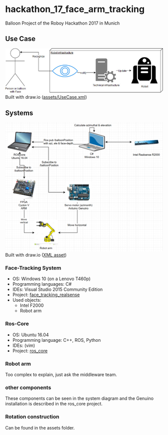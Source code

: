 # hackathon_17_face_arm_tracking
Balloon Project of the Roboy Hackathon 2017 in Munich

## Use Case

![alt text](assets/UseCase.jpg "Use Case")
Built with draw.io ([assets/UseCase.xml](XML-asset))


## Systems

![alt text](assets/System.png "System overview")
Built with draw.io ([XML asset](assets/System.xml))


### Face-Tracking System

 - OS: Windows 10 (on a Lenovo T460p)
 - Programming languages: C#
 - IDEs: Visual Studio 2015 Community Edition
 - Project: [face_tracking_realsense](./face_tracking_realsense)
 - Used objects: 
	- Intel F2000
	- Robot arm
 
### Ros-Core

 - OS: Ubuntu 16.04
 - Programming language: C++, ROS, Python
 - IDEs: (vim)
 - Project: [ros_core](./ros_core)

### Robot arm

Too complex to explain, just ask the middleware team.

### other components

These components can be seen in the system diagram and the Genuino installation is described in the ros_core project. 

### Rotation construction

Can be found in the assets folder.